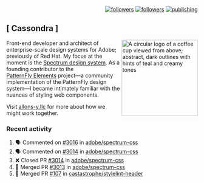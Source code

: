 <p align="right"><a rel="me" href="https://front-end.social/@castastrophe">
    <img alt="followers" title="Follow me on Mastodon" src="https://img.shields.io/mastodon/follow/109297102751309835?domain=https%3A%2F%2Ffront-end.social&label=Follow&logo=mastodon&logoColor=white&style=for-the-badge&labelColor=008080&color=006969"/></a>
  <a href="https://codepen.io/castastrophe/">
    <img alt="followers" title="Follow me on CodePen" src="https://img.shields.io/badge/23-1?color=640464&labelColor=7c007c&style=for-the-badge&logo=codepen&label=Follow"/></a>
<a href="https://castastrophe.medium.com/">
    <img alt="publishing" title="View articles on Medium" src="https://img.shields.io/badge/107-1?color=666&labelColor=444&label=subscribe&logo=medium&logoColor=white&style=for-the-badge"/></a>
</p>

## [&nbsp;Cassondra&nbsp;]

<img align="right" src="https://github-production-user-asset-6210df.s3.amazonaws.com/1840295/253016758-ba468774-1cd3-42c2-8f43-947b5eeb5edf.png" height="200" alt="A circular logo of a coffee cup viewed from above; abstract, dark outlines with hints of teal and creamy tones">

Front-end developer and architect of enterprise-scale design systems for Adobe; previously of Red Hat. My focus at the moment is the [Spectrum design system](https://github.com/adobe/spectrum-css). As a founding contributor to the [PatternFly&nbsp;Elements](https://github.com/patternfly/patternfly-elements) project&mdash;a community implementation of the PatternFly design system&mdash;I became intimately familiar with the nuances of styling web components.

Visit [allons-y.llc](http://allons-y.llc/) for more about how we might work together.

### Recent activity

<!--START_SECTION:activity-->
1. 🗣 Commented on [#3016](https://github.com/adobe/spectrum-css/pull/3016#issuecomment-2307316634) in [adobe/spectrum-css](https://github.com/adobe/spectrum-css)
2. 🗣 Commented on [#3014](https://github.com/adobe/spectrum-css/pull/3014#issuecomment-2307308589) in [adobe/spectrum-css](https://github.com/adobe/spectrum-css)
3. ❌ Closed PR [#3014](https://github.com/adobe/spectrum-css/pull/3014) in [adobe/spectrum-css](https://github.com/adobe/spectrum-css)
4. 🎉 Merged PR [#3013](https://github.com/adobe/spectrum-css/pull/3013) in [adobe/spectrum-css](https://github.com/adobe/spectrum-css)
5. 🎉 Merged PR [#107](https://github.com/castastrophe/stylelint-header/pull/107) in [castastrophe/stylelint-header](https://github.com/castastrophe/stylelint-header)
<!--END_SECTION:activity-->
